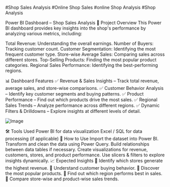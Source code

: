 
#Shop Sales Analysis 
#Online Shop Sales
#online Shop Analysis
#Shop Analysis

Power BI Dashboard – Shop Sales Analysis
📌 Project Overview
This Power BI dashboard provides key insights into the shop's performance by analyzing various metrics, including:

Total Revenue: Understanding the overall earnings.
Number of Buyers: Tracking customer count.
Customer Segmentation: Identifying the most frequent customer type.
Store-wise Average Sales: Comparing sales across different stores.
Top-Selling Products: Finding the most popular product categories.
Regional Sales Performance: Identifying the best-performing regions.

📊 Dashboard Features
✅ Revenue & Sales Insights – Track total revenue, average sales, and store-wise comparisons.
✅ Customer Behavior Analysis – Identify key customer segments and buying patterns.
✅ Product Performance – Find out which products drive the most sales.
✅ Regional Sales Trends – Analyze performance across different regions.
✅ Dynamic Filters & Drilldowns – Explore insights at different levels of detail.

![Image](https://github.com/user-attachments/assets/2c42ebda-008b-49d4-8473-a841a569dde6)

🛠️ Tools Used
Power BI for data visualization
Excel / SQL for data processing (if applicable)
🚀 How to Use
Import the dataset into Power BI.
Transform and clean the data using Power Query.
Build relationships between data tables if necessary.
Create visualizations for revenue, customers, stores, and product performance.
Use slicers & filters to explore insights dynamically.
📈 Expected Insights
🔹 Identify which stores generate the highest revenue.
🔹 Understand customer buying behavior.
🔹 Discover the most popular products.
🔹 Find out which region performs best in sales.
🔹 Compare store-wise and product-wise sales trends.
